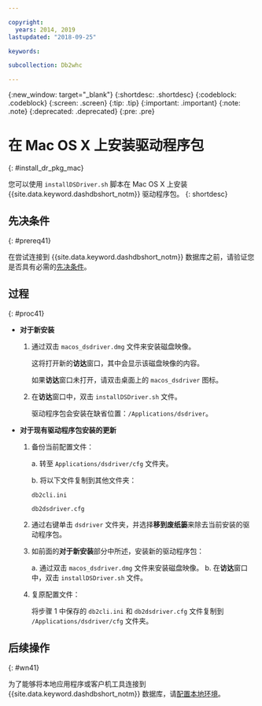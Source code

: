 ```yaml
---

copyright:
  years: 2014, 2019
lastupdated: "2018-09-25"

keywords:

subcollection: Db2whc

---
```


<!-- Attribute definitions --> 
{:new_window: target="_blank"}
{:shortdesc: .shortdesc}
{:codeblock: .codeblock}
{:screen: .screen}
{:tip: .tip}
{:important: .important}
{:note: .note}
{:deprecated: .deprecated}
{:pre: .pre}

# 在 Mac OS X 上安装驱动程序包
{: #install_dr_pkg_mac}

您可以使用 `installDSDriver.sh` 脚本在 Mac OS X 上安装 {{site.data.keyword.dashdbshort_notm}} 驱动程序包。
{: shortdesc}

## 先决条件
{: #prereq41}

在尝试连接到 {{site.data.keyword.dashdbshort_notm}} 数据库之前，请验证您是否具有必需的[先决条件](/docs/services/Db2whc/connecting/connecting.html#prereqs)。

<!-- Download the Db2 driver package for your operating system from the web console and install it. -->

## 过程
{: #proc41}

- **对于新安装**

  1. 通过双击 `macos_dsdriver.dmg` 文件来安装磁盘映像。
   
     这将打开新的**访达**窗口，其中会显示该磁盘映像的内容。

     如果**访达**窗口未打开，请双击桌面上的 `macos_dsdriver` 图标。
  2. 在**访达**窗口中，双击 `installDSDriver.sh` 文件。

     驱动程序包会安装在缺省位置：`/Applications/dsdriver`。

- **对于现有驱动程序包安装的更新**

  1. 备份当前配置文件：

     a. 转至 `Applications/dsdriver/cfg` 文件夹。

     b. 将以下文件复制到其他文件夹： 
    
        `db2cli.ini`

        `db2dsdriver.cfg`
  2. 通过右键单击 `dsdriver` 文件夹，并选择**移到废纸篓**来除去当前安装的驱动程序包。
  3. 如前面的**对于新安装**部分中所述，安装新的驱动程序包：
     
     a. 通过双击 `macos_dsdriver.dmg` 文件来安装磁盘映像。
     b. 在**访达**窗口中，双击 `installDSDriver.sh` 文件。
  4. 复原配置文件：

     将步骤 1 中保存的 `db2cli.ini` 和 `db2dsdriver.cfg` 文件复制到 `/Applications/dsdriver/cfg` 文件夹。

## 后续操作
{: #wn41}

为了能够将本地应用程序或客户机工具连接到 {{site.data.keyword.dashdbshort_notm}} 数据库，请[配置本地环境](/docs/services/Db2whc/connecting/driver_pkg_cfg.html)。
